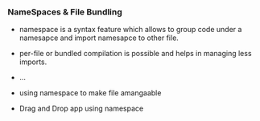 ### NameSpaces & File Bundling

- namespace is a syntax feature which allows to group code under a namesapce and import namesapce to other file.
- per-file or bundled compilation is possible and helps in managing less imports.
-  ...

- using namespace to make file amangaable 
- Drag and Drop app using namespace
